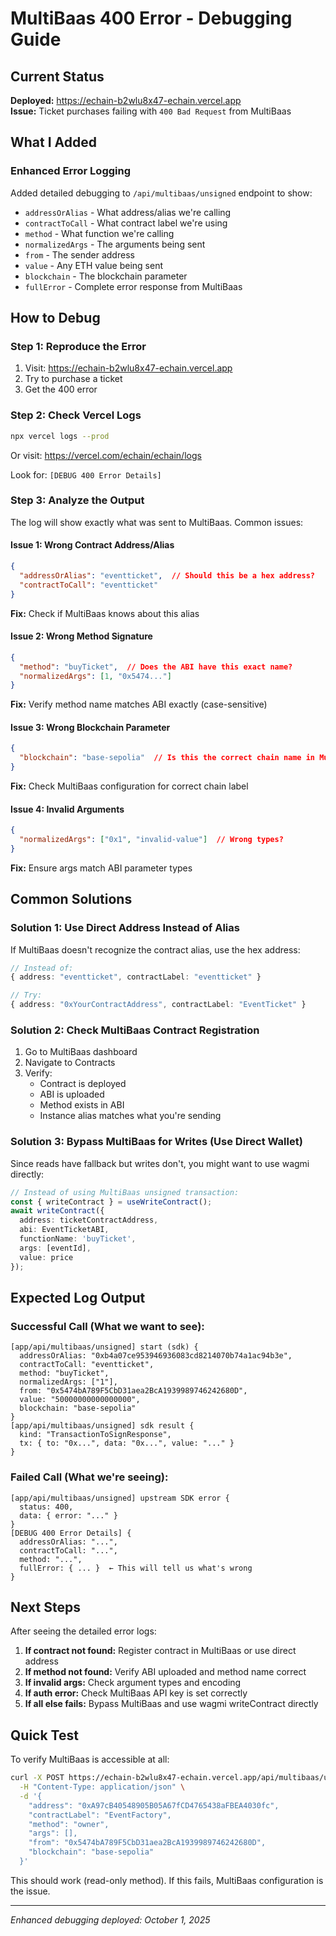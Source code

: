 # MultiBaas 400 Error - Debugging Guide

## Current Status
**Deployed:** https://echain-b2wlu8x47-echain.vercel.app  
**Issue:** Ticket purchases failing with `400 Bad Request` from MultiBaas

## What I Added

### Enhanced Error Logging
Added detailed debugging to `/api/multibaas/unsigned` endpoint to show:
- `addressOrAlias` - What address/alias we're calling
- `contractToCall` - What contract label we're using
- `method` - What function we're calling
- `normalizedArgs` - The arguments being sent
- `from` - The sender address
- `value` - Any ETH value being sent
- `blockchain` - The blockchain parameter
- `fullError` - Complete error response from MultiBaas

## How to Debug

### Step 1: Reproduce the Error
1. Visit: https://echain-b2wlu8x47-echain.vercel.app
2. Try to purchase a ticket
3. Get the 400 error

### Step 2: Check Vercel Logs
```bash
npx vercel logs --prod
```

Or visit: https://vercel.com/echain/echain/logs

Look for: `[DEBUG 400 Error Details]`

### Step 3: Analyze the Output

The log will show exactly what was sent to MultiBaas. Common issues:

#### Issue 1: Wrong Contract Address/Alias
```json
{
  "addressOrAlias": "eventticket",  // Should this be a hex address?
  "contractToCall": "eventticket"
}
```

**Fix:** Check if MultiBaas knows about this alias

#### Issue 2: Wrong Method Signature
```json
{
  "method": "buyTicket",  // Does the ABI have this exact name?
  "normalizedArgs": [1, "0x5474..."]
}
```

**Fix:** Verify method name matches ABI exactly (case-sensitive)

#### Issue 3: Wrong Blockchain Parameter
```json
{
  "blockchain": "base-sepolia"  // Is this the correct chain name in MultiBaas?
}
```

**Fix:** Check MultiBaas configuration for correct chain label

#### Issue 4: Invalid Arguments
```json
{
  "normalizedArgs": ["0x1", "invalid-value"]  // Wrong types?
}
```

**Fix:** Ensure args match ABI parameter types

## Common Solutions

### Solution 1: Use Direct Address Instead of Alias
If MultiBaas doesn't recognize the contract alias, use the hex address:

```typescript
// Instead of:
{ address: "eventticket", contractLabel: "eventticket" }

// Try:
{ address: "0xYourContractAddress", contractLabel: "EventTicket" }
```

### Solution 2: Check MultiBaas Contract Registration
1. Go to MultiBaas dashboard
2. Navigate to Contracts
3. Verify:
   - Contract is deployed
   - ABI is uploaded
   - Method exists in ABI
   - Instance alias matches what you're sending

### Solution 3: Bypass MultiBaas for Writes (Use Direct Wallet)
Since reads have fallback but writes don't, you might want to use wagmi directly:

```typescript
// Instead of using MultiBaas unsigned transaction:
const { writeContract } = useWriteContract();
await writeContract({
  address: ticketContractAddress,
  abi: EventTicketABI,
  functionName: 'buyTicket',
  args: [eventId],
  value: price
});
```

## Expected Log Output

### Successful Call (What we want to see):
```
[app/api/multibaas/unsigned] start (sdk) {
  addressOrAlias: "0xb4a07ce953946936083cd8214070b74a1ac94b3e",
  contractToCall: "eventticket",
  method: "buyTicket",
  normalizedArgs: ["1"],
  from: "0x5474bA789F5CbD31aea2BcA1939989746242680D",
  value: "50000000000000000",
  blockchain: "base-sepolia"
}
[app/api/multibaas/unsigned] sdk result {
  kind: "TransactionToSignResponse",
  tx: { to: "0x...", data: "0x...", value: "..." }
}
```

### Failed Call (What we're seeing):
```
[app/api/multibaas/unsigned] upstream SDK error {
  status: 400,
  data: { error: "..." }
}
[DEBUG 400 Error Details] {
  addressOrAlias: "...",
  contractToCall: "...",
  method: "...",
  fullError: { ... }  ← This will tell us what's wrong
}
```

## Next Steps

After seeing the detailed error logs:

1. **If contract not found:** Register contract in MultiBaas or use direct address
2. **If method not found:** Verify ABI uploaded and method name correct
3. **If invalid args:** Check argument types and encoding
4. **If auth error:** Check MultiBaas API key is set correctly
5. **If all else fails:** Bypass MultiBaas and use wagmi writeContract directly

## Quick Test

To verify MultiBaas is accessible at all:

```bash
curl -X POST https://echain-b2wlu8x47-echain.vercel.app/api/multibaas/unsigned \
  -H "Content-Type: application/json" \
  -d '{
    "address": "0xA97cB40548905B05A67fCD4765438aFBEA4030fc",
    "contractLabel": "EventFactory",
    "method": "owner",
    "args": [],
    "from": "0x5474bA789F5CbD31aea2BcA1939989746242680D",
    "blockchain": "base-sepolia"
  }'
```

This should work (read-only method). If this fails, MultiBaas configuration is the issue.

---

*Enhanced debugging deployed: October 1, 2025*
